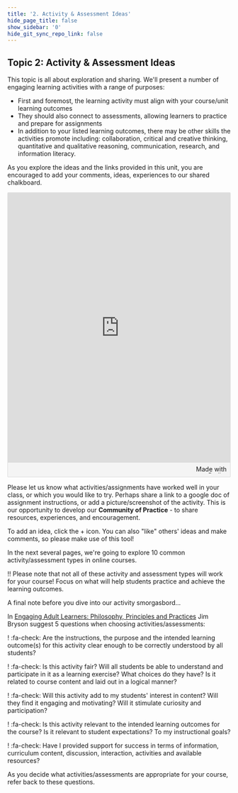 ```yaml
---
title: '2. Activity & Assessment Ideas'
hide_page_title: false
show_sidebar: '0'
hide_git_sync_repo_link: false
---
```



## Topic 2: Activity & Assessment Ideas

This topic is all about exploration and sharing.  We'll present a number of engaging learning activities with a range of purposes:
- First and foremost, the learning activity must align with your course/unit learning outcomes
- They should also connect to assessments, allowing learners to practice and prepare for assignments
- In addition to your listed learning outcomes, there may be other skills the activities promote including: collaboration, critical and creative thinking, quantitative and qualitative reasoning, communication, research, and information literacy.

As you explore the ideas and the links provided in this unit, you are encouraged to add your comments, ideas, experiences to our shared chalkboard.  

<div class="padlet-embed" style="border:1px solid rgba(0,0,0,0.1);border-radius:2px;box-sizing:border-box;overflow:hidden;position:relative;width:100%;background:#F4F4F4"><p style="padding:0;margin:0"><iframe src="https://padlet.com/embed/mtxqc9gvjy5z0zp5" frameborder="0" allow="camera;microphone;geolocation" style="width:100%;height:608px;display:block;padding:0;margin:0"></iframe></p><div style="padding:8px;text-align:right;margin:0;"><a href="https://padlet.com?ref=embed" style="padding:0;margin:0;border:none;display:block;line-height:1;height:16px" target="_blank"><img src="https://resources.padletcdn.com/assets/made_with_padlet.png" width="86" height="16" style="padding:0;margin:0;background:none;border:none;display:inline;box-shadow:none" alt="Made with Padlet"></a></div></div>


Please let us know what activities/assignments have worked well in your class, or which you would like to try.  Perhaps share a link to a google doc of assignment instructions, or add a picture/screenshot of the activity.  This is our opportunity to develop our **Community of Practice** - to share resources, experiences, and encouragement.

To add an idea, click the + icon. You can also "like" others' ideas and make comments, so please make use of this tool!

In the next several pages, we're going to explore 10 common activity/assessment types in online courses.

!! Please note that not all of these activity and assessment types will work for your course!  Focus on what will help students practice and achieve the learning outcomes.

A final note before you dive into our activity smorgasbord...

In [Engaging Adult Learners: Philosophy, Principles and Practices](http://northernc.on.ca/leid/docs/engagingadultlearners.pdf) Jim Bryson suggest 5 questions when choosing activities/assessments:  

! :fa-check: Are the instructions, the purpose and the intended learning outcome(s) for this activity clear enough to be correctly understood by all students?

! :fa-check: Is this activity fair? Will all students be able to understand and participate in it as a learning exercise? What choices do they have? Is it related to course content and laid out in a logical manner?

! :fa-check: Will this activity add to my students' interest in content? Will they find it engaging and motivating? Will it stimulate curiosity and participation?

! :fa-check: Is this activity relevant to the intended learning outcomes for the course? Is it relevant to student expectations? To my instructional goals?

! :fa-check: Have I provided support for success in terms of information, curriculum content, discussion, interaction, activities and available resources?

As you decide what activities/assessments are appropriate for your course, refer back to these questions.
